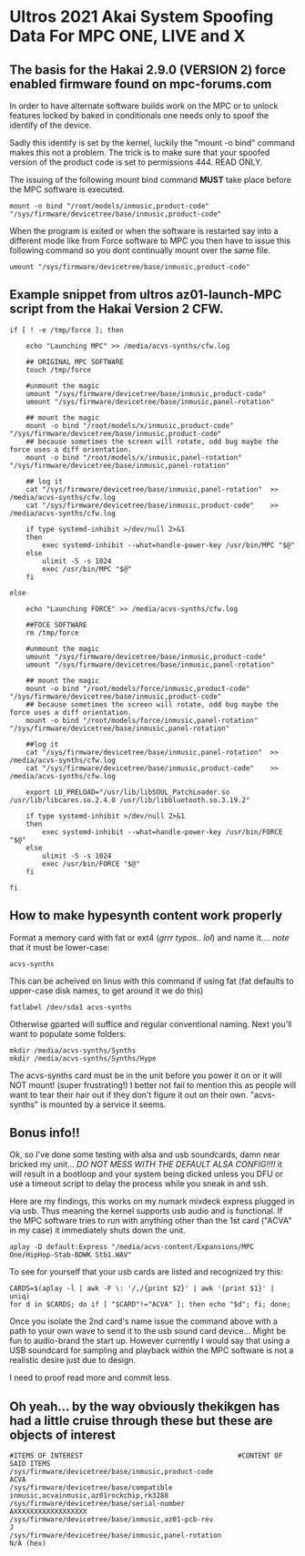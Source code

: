 
# Ultros 2021 Akai System Spoofing Data For MPC ONE, LIVE and X

## The basis for the Hakai 2.9.0 (VERSION 2) force enabled firmware found on mpc-forums.com

In order to have alternate software builds work on the MPC or to unlock features locked by baked in
conditionals one needs only to spoof the identify of the device.

Sadly this identify is set by the kernel, luckily the "mount -o bind" command makes this not a problem.
The trick is to make sure that your spoofed version of the product code is set to permissions 444. READ ONLY.

The issuing of the following mount bind command ****MUST**** take place before the MPC software is executed.


	mount -o bind "/root/models/inmusic,product-code"   "/sys/firmware/devicetree/base/inmusic,product-code"


When the program is exited or when the software is restarted say into a different mode like from Force software to MPC
you then have to issue this following command so you dont continually mount over the same file.


	umount "/sys/firmware/devicetree/base/inmusic,product-code"


## Example snippet from ultros az01-launch-MPC script from the Hakai Version 2 CFW.
	
	if [ ! -e /tmp/force ]; then
		
		echo "Launching MPC" >> /media/acvs-synths/cfw.log
		
		## ORIGINAL MPC SOFTWARE
		touch /tmp/force
		
		#unmount the magic
		umount "/sys/firmware/devicetree/base/inmusic,product-code"
		umount "/sys/firmware/devicetree/base/inmusic,panel-rotation"
		
		## mount the magic
		mount -o bind "/root/models/x/inmusic,product-code"   "/sys/firmware/devicetree/base/inmusic,product-code"
		## because sometimes the screen will rotate, odd bug maybe the force uses a diff orientation.
		mount -o bind "/root/models/x/inmusic,panel-rotation" "/sys/firmware/devicetree/base/inmusic,panel-rotation"
		
		## log it
		cat "/sys/firmware/devicetree/base/inmusic,panel-rotation"  >> /media/acvs-synths/cfw.log
		cat "/sys/firmware/devicetree/base/inmusic,product-code"    >> /media/acvs-synths/cfw.log
		
		if type systemd-inhibit >/dev/null 2>&1
		then
			exec systemd-inhibit --what=handle-power-key /usr/bin/MPC "$@"
		else
			ulimit -S -s 1024
			exec /usr/bin/MPC "$@"
		fi

	else

		echo "Launching FORCE" >> /media/acvs-synths/cfw.log
		
		##FOCE SOFTWARE
		rm /tmp/force
		
		#unmount the magic
		umount "/sys/firmware/devicetree/base/inmusic,product-code"
		umount "/sys/firmware/devicetree/base/inmusic,panel-rotation"
		
		## mount the magic
		mount -o bind "/root/models/force/inmusic,product-code"   "/sys/firmware/devicetree/base/inmusic,product-code"
		## because sometimes the screen will rotate, odd bug maybe the force uses a diff orientation.
		mount -o bind "/root/models/force/inmusic,panel-rotation" "/sys/firmware/devicetree/base/inmusic,panel-rotation"
		
		##log it
		cat "/sys/firmware/devicetree/base/inmusic,panel-rotation"  >> /media/acvs-synths/cfw.log
		cat "/sys/firmware/devicetree/base/inmusic,product-code"    >> /media/acvs-synths/cfw.log
		
		export LD_PRELOAD="/usr/lib/libSOUL_PatchLoader.so /usr/lib/libcares.so.2.4.0 /usr/lib/libbluetooth.so.3.19.2" 
		
		if type systemd-inhibit >/dev/null 2>&1
		then
			exec systemd-inhibit --what=handle-power-key /usr/bin/FORCE "$@"
		else
			ulimit -S -s 1024
			exec /usr/bin/FORCE "$@"
		fi
		
	fi
	
## How to make hypesynth content work properly

Format a memory card with fat or ext4 (*grrr typos.. lol*) and name it.... *note* that it must be lower-case: 
	
	acvs-synths
	
This can be acheived on linus with this command if using fat (fat defaults to upper-case disk names, to get around it we do this)

	fatlabel /dev/sda1 acvs-synths

Otherwise gparted will suffice and regular conventional naming. Next you'll want to populate some folders:

	mkdir /media/acvs-synths/Synths
	mkdir /media/acvs-synths/Synths/Hype

The acvs-synths card must be in the unit before you power it on or it will NOT mount! (super frustrating!) I better not fail to mention this as people will want to tear their hair out if they don't figure it out on their own. "acvs-synths" is mounted by a service it seems.


## Bonus info!!

Ok, so I've done some testing with alsa and usb soundcards, damn near bricked my unit... *DO NOT MESS WITH THE DEFAULT ALSA CONFIG!!!!* it will result in a bootloop and your system being dicked unless you DFU or use a timeout script to delay the process while you sneak in and ssh.

Here are my findings, this works on my numark mixdeck express plugged in via usb. Thus meaning the kernel supports usb audio and is functional. If the MPC software tries to run with anything other than the 1st card ("ACVA" in my case) it immediately shuts down the unit.
	
	aplay -D default:Express "/media/acvs-content/Expansions/MPC One/HipHop-Stab-BDWK Stb1.WAV"
	
To see for yourself that your usb cards are listed and recognized try this:

	CARDS=$(aplay -l | awk -F \: '/,/{print $2}' | awk '{print $1}' | uniq)
	for d in $CARDS; do if [ "$CARD"!="ACVA" ]; then echo "$d"; fi; done;

Once you isolate the 2nd card's name issue the command above with a path to your own wave to send it to the usb sound card device... Might be fun to audio-brand the start up. However currently I would say that using a USB soundcard for sampling and playback within the MPC software is not a realistic desire just due to design.

I need to proof read more and commit less.

## Oh yeah... by the way obviously thekikgen has had a little cruise through these but these are objects of interest

	#ITEMS OF INTEREST										#CONTENT OF SAID ITEMS
	/sys/firmware/devicetree/base/inmusic,product-code						ACVA
	/sys/firmware/devicetree/base/compatible							inmusic,acvainmusic,az01rockchip,rk3288
	/sys/firmware/devicetree/base/serial-number							AXXXXXXXXXXXXXXXXXX
	/sys/firmware/devicetree/base/inmusic,az01-pcb-rev						J
	/sys/firmware/devicetree/base/inmusic,panel-rotation						N/A (hex)
